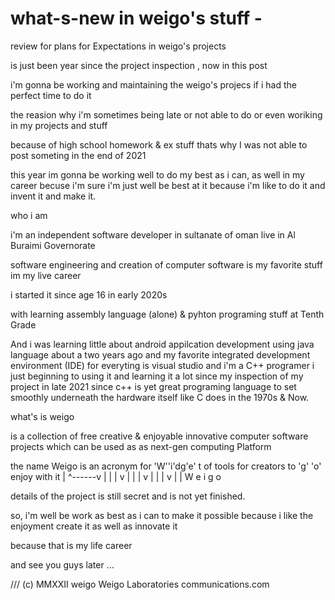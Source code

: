# what-s-new in weigo's stuff -
review for plans for Expectations in weigo's projects  



is just been year since the project inspection , now in this post

i'm gonna be working and maintaining the weigo's projecs if i had the perfect time to do it

the reasion why i'm sometimes being late or not able to do or even woriking in my projects and stuff 

because of high school homework & ex stuff
thats why I was not able to post someting in the end of 2021

this year im gonna be working well to do my best as i can, as well in my career becuse i'm sure i'm just well be best at it 
because i'm like to do it and invent it and make it.

who i am

i'm an independent software developer in sultanate of oman live in Al Buraimi Governorate

software engineering and creation of computer software is my favorite stuff im my live career

i started it since age 16 in early 2020s

with learning assembly language (alone) & pyhton programing stuff at Tenth Grade

And i was learning little about android appilcation development using java language about a two years ago
 and my favorite integrated development environment (IDE) for everyting is visual studio
 and i'm a C++ programer i just beginning to using it and learning it a lot since my inspection of my project in late 2021
 since c++ is yet great programing language to set smoothly underneath the hardware itself like C does in the 1970s & Now.
 
 what's is weigo
 
 is a collection of free creative & enjoyable innovative computer software projects which can be used as as next-gen computing Platform
 
 the name Weigo is an acronym for 'W''i'dg'e' t of tools for creators to 'g' 'o' enjoy with it 
                                   |  ^------v                            |   |
                                   |         v                            |   |
                                   |         v                            |   |
                                   |         v                            |   |
                                   W       e i                            g   o
 
 details of the project is still secret and is not yet finished.
 
 so, i'm well be work as best as i can to make it possible because i like the enjoyment create it as well as innovate it
 
 because that is my life career
 
 and see you guys later ...
 
 /// (c) MMXXII weigo Weigo Laboratories communications.com
